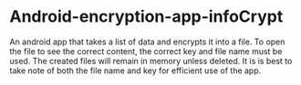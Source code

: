 Android-encryption-app-infoCrypt
================================

An android app that takes a list of data and encrypts it into a file. To open the file to see the correct content, the correct key and file name must be used. The created files will remain in memory unless deleted. It is is best to take note of both the file name and key for efficient use of the app.
